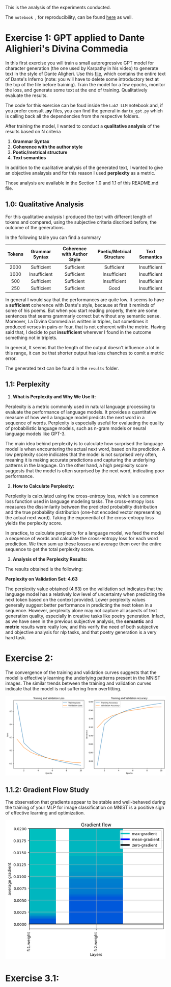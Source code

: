 This is the analysis of the experiments conducted. 

The  `notebook `, for reproducibility, can be found [here](https://colab.research.google.com/drive/169A6w8POVtu0sX4nuURDyp5-mFT_zJZL?authuser=1#scrollTo=vB_KmNNENCWA) as well.

# Exercise 1: GPT applied to Dante Alighieri's Divina Commedia

In this first exercise you will train a small autoregressive GPT model for character generation (the one used by Karpathy in his video) to generate text in the style of Dante Aligheri. Use this [file](https://archive.org/stream/ladivinacommedia00997gut/1ddcd09.txt), which contains the entire text of Dante's Inferno (note: you will have to delete some introductory text at the top of the file before training). Train the model for a few epochs, monitor the loss, and generate some text at the end of training. Qualitatively evaluate the results.

The code for this exercise can be foud inside the `Lab2 LLM` notebook and, if you prefer consult **.py** files, you can find the general in `dante_gpt.py` which is calling back all the dependencies from the respective folders. 

After training the model, I wanted to conduct a **qualitative analysis** of the results based on N criteria

1. **Grammar Syntax**
2. **Coherence with the author style**
3. **Poetic/metrical structure**
4. **Text semantics**

In addition to the qualitative analysis of the generated text, I wanted to give an objective analaysis and for this reason I used **perplexity** as a metric.

Those analysis are available in the Section 1.0 and 1.1 of this README.md file.

## 1.0: Qualitative Analysis

For this qualitative analysis I produced the text with different length of tokens and compared, using the subjective criteria discribed before, the outcome of the generations. 

In the following table you can find a summary 

| Tokens | Grammar Syntax | Coherence with Author Style | Poetic/Metrical Structure | Text Semantics |
|:------:|:--------------:|:--------------------------:|:------------------------:|:-------------:|
|  2000  |     Sufficient       |        Sufficient          |        Sufficient         |   Insufficient  |
|  1000  |   Insufficient    |        Sufficient          |         Insufficient             |   Insufficient        |
|  500   |   Sufficient |        Sufficient               |         Insufficient       |   Insufficient  |
|  250   |   Sufficient   |        Sufficient          |        Good      |   Insufficient|

In general I would say that the performances are quite low. It seems to have a **sufficient** coherence with Dante's style, because at first it reminds of some of his poems. But when you start reading properly, there are some sentences that seems grammarly correct but without any semantic sense. 
Moreover, La Divina Commedia is written in triples, but sometimes it produced verses in pairs or four, that is not coherent with the metric. Having said that, I decide to put **insufficient** wherever I found in the outcome something not in triplets. 

In general, It seems that the length of the output doesn't influence a lot in this range, it can be that shorter output has less chanches to comit a metric error. 

The generated text can be found in the `results` folder.


## 1.1: Perplexity 

1. **What is Perplexity and Why We Use It:**

Perplexity is a metric commonly used in natural language processing to evaluate the performance of language models. It provides a quantitative measure of how well a language model predicts the next word in a sequence of words. Perplexity is especially useful for evaluating the quality of probabilistic language models, such as n-gram models or neural language models like GPT-3.

The main idea behind perplexity is to calculate how surprised the language model is when encountering the actual next word, based on its prediction. A low perplexity score indicates that the model is not surprised very often, meaning it is making accurate predictions and capturing the underlying patterns in the language. On the other hand, a high perplexity score suggests that the model is often surprised by the next word, indicating poor performance.

2. **How to Calculate Perplexity:**

Perplexity is calculated using the cross-entropy loss, which is a common loss function used in language modeling tasks.
The cross-entropy loss measures the dissimilarity between the predicted probability distribution and the true probability distribution (one-hot encoded vector representing the actual next word). Taking the exponential of the cross-entropy loss yields the perplexity score.

In practice, to calculate perplexity for a language model, we feed the model a sequence of words and calculate the cross-entropy loss for each word prediction. We then sum up these losses and average them over the entire sequence to get the total perplexity score.

3. **Analysis of the Perplexity Results:**

The results obtained is the following: 

**Perplexity on Validation Set: 4.63** 

The perplexity value obtained (4.63) on the validation set indicates that the language model has a relatively low level of uncertainty when predicting the next token based on the context provided. Lower perplexity values generally suggest better performance in predicting the next token in a sequence. However, perplexity alone may not capture all aspects of text generation quality, especially in creative tasks like poetry generation.
Infact, as we have seen in the previous subjective analysis, the **semantic** and **metric** results were really low, and this verify the need of both subjective and objective analysis for nlp tasks, and that poetry generation is a very hard task.

# Exercise 2: 

The convergence of the training and validation curves suggests that the model is effectively learning the underlying patterns present in the MNIST images. The similar trends between the training and validation curves indicate that the model is not suffering from overfitting.

![Validation adn Test curves](https://github.com/salahjebali/DeepLearningApplications_labs/blob/main/lab1/results/1.1%20MLP/val_train_plot.png)

## 1.1.2: Gradient Flow Study 

The observation that gradients appear to be stable and well-behaved during the training of your MLP for image classification on MNIST is a positive sign of effective learning and optimization.

![Gradient Flow](https://github.com/salahjebali/DeepLearningApplications_labs/blob/main/lab1/results/1.1%20MLP/gradient_flow.png)

# Exercise 3.1: 
